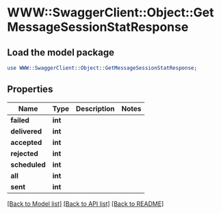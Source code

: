 # WWW::SwaggerClient::Object::GetMessageSessionStatResponse

## Load the model package
```perl
use WWW::SwaggerClient::Object::GetMessageSessionStatResponse;
```

## Properties
Name | Type | Description | Notes
------------ | ------------- | ------------- | -------------
**failed** | **int** |  | 
**delivered** | **int** |  | 
**accepted** | **int** |  | 
**rejected** | **int** |  | 
**scheduled** | **int** |  | 
**all** | **int** |  | 
**sent** | **int** |  | 

[[Back to Model list]](../README.md#documentation-for-models) [[Back to API list]](../README.md#documentation-for-api-endpoints) [[Back to README]](../README.md)


